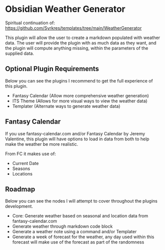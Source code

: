# Obsidian Weather Generator
Spiritual continuation of: https://github.com/Syrkres/templates/tree/main/WeatherGenerator

This plugin will allow the user to create a markdown populated with weather data.
The user will provide the plugin with as much data as they want, and the plugin will compute anything missing, within the parameters of the supplied data.

## Optional Plugin Requirements
Below you can see the plugins I recommend to get the full experience of this plugin.

- Fantasy Calendar (Allow more comprehensive weather generation)
- ITS Theme (Allows for more visual ways to view the weather data)
- Templater (Alternate ways to generate weather data)

## Fantasy Calendar
If you use fantasy-calendar.com and/or Fantasy Calendar by Jeremy Valentine, this plugin will have options to load in data from both to help make the weather be more realistic.

From FC it makes use of:
- Current Date
- Seasons
- Locations

## Roadmap
Below you can see the nodes I will attempt to cover throughout the plugins development.

- Core: Generate weather based on seasonal and location data from fantasy-calendar.com
- Generate weather through markdown code block
- Generate a weather note using a command and/or Templater
- Generate a week of forecast for the weather, any day used within this forecast will make use of the forecast as part of the randomness